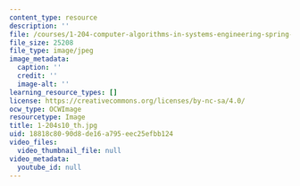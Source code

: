 ```yaml
---
content_type: resource
description: ''
file: /courses/1-204-computer-algorithms-in-systems-engineering-spring-2010/18818c8090d8de16a795eec25efbb124_1-204s10_th.jpg
file_size: 25208
file_type: image/jpeg
image_metadata:
  caption: ''
  credit: ''
  image-alt: ''
learning_resource_types: []
license: https://creativecommons.org/licenses/by-nc-sa/4.0/
ocw_type: OCWImage
resourcetype: Image
title: 1-204s10_th.jpg
uid: 18818c80-90d8-de16-a795-eec25efbb124
video_files:
  video_thumbnail_file: null
video_metadata:
  youtube_id: null
---
```

